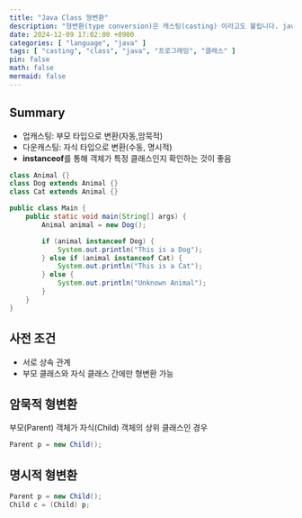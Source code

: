 ```yaml
---
title: "Java Class 형변환"
description: "형변환(type conversion)은 캐스팅(casting) 이라고도 불립니다. java 에서의 class 형 변환에 대해 알아봅니다."
date: 2024-12-09 17:02:00 +0900
categories: [ "language", "java" ]
tags: [ "casting", "class", "java", "프로그래밍", "클래스" ]
pin: false
math: false
mermaid: false
---
```


## Summary

* 업캐스팅: 부모 타입으로 변환(자동,암묵적)
* 다운캐스팅: 자식 타입으로 변환(수동, 명시적)
* **instanceof**를 통해 객체가 특정 클래스인지 확인하는 것이 좋음

```java
class Animal {}
class Dog extends Animal {}
class Cat extends Animal {}

public class Main {
    public static void main(String[] args) {
        Animal animal = new Dog();

        if (animal instanceof Dog) {
            System.out.println("This is a Dog");
        } else if (animal instanceof Cat) {
            System.out.println("This is a Cat");
        } else {
            System.out.println("Unknown Animal");
        }
    }
}
```

## 사전 조건

* 서로 상속 관계
* 부모 클래스와 자식 클래스 간에만 형변환 가능

## **암묵적 형변환**

부모(Parent) 객체가 자식(Child) 객체의 상위 클래스인 경우

```java
Parent p = new Child();
```

## **명시적 형변환**

```java
Parent p = new Child();
Child c = (Child) p;
```
